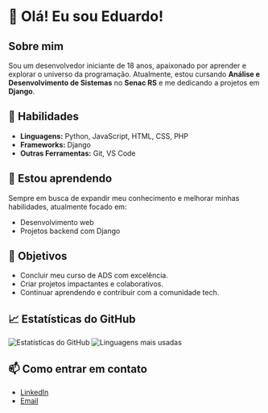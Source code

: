 # 👋 Olá! Eu sou Eduardo!

## Sobre mim
Sou um desenvolvedor iniciante de 18 anos, apaixonado por aprender e explorar o universo da programação. Atualmente, estou cursando **Análise e Desenvolvimento de Sistemas** no **Senac RS** e me dedicando a projetos em **Django**.

## 🚀 Habilidades
- **Linguagens:** Python, JavaScript, HTML, CSS, PHP
- **Frameworks:** Django
- **Outras Ferramentas:** Git, VS Code

## 🌱 Estou aprendendo
Sempre em busca de expandir meu conhecimento e melhorar minhas habilidades, atualmente focado em:
- Desenvolvimento web
- Projetos backend com Django

## 🎯 Objetivos
- Concluir meu curso de ADS com excelência.
- Criar projetos impactantes e colaborativos.
- Continuar aprendendo e contribuir com a comunidade tech.

## 📈 Estatísticas do GitHub
![Estatísticas do GitHub](https://github-readme-stats.vercel.app/api?username=SEU_USERNAME&show_icons=true&theme=radical)
![Linguagens mais usadas](https://github-readme-stats.vercel.app/api/top-langs/?username=SEU_USERNAME&layout=compact&theme=radical)

## 📫 Como entrar em contato
- [LinkedIn](https://linkedin.com/in/seu-perfil)
- [Email](mailto:seuemail@example.com)
